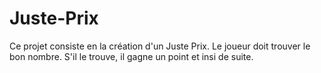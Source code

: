 # Juste-Prix

Ce projet consiste en la création d'un  Juste Prix. Le joueur doit trouver le bon nombre. S'il le trouve, il gagne un point et insi de suite.
